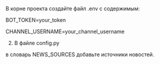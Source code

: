 
В корне проекта создайте файл .env с содержимым:

BOT_TOKEN=your_token

CHANNEL_USERNAME=your_channel_username

2. В файле config.py

в словарь NEWS_SOURCES добавьте источники новостей.
